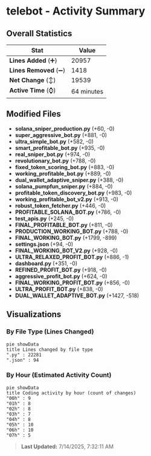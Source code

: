 # telebot - Activity Summary 

## Overall Statistics

| Stat                   | Value                                                             |
| ---------------------- | ----------------------------------------------------------------- |
| **Lines Added** (➕)   | 20957                                          |
| **Lines Removed** (➖) | 1418                                        |
| **Net Change** (↕)    | 19539                |
| **Active Time** (⌚)   | 64 minutes |


## Modified Files
- **solana_sniper_production.py** (+60, -0)
- **super_aggressive_bot.py** (+881, -0)
- **ultra_simple_bot.py** (+582, -0)
- **smart_profitable_bot.py** (+935, -0)
- **real_sniper_bot.py** (+974, -0)
- **revolutionary_bot.py** (+788, -0)
- **fixed_token_scoring_bot.py** (+883, -0)
- **working_profitable_bot.py** (+889, -0)
- **dual_wallet_adaptive_sniper.py** (+388, -0)
- **solana_pumpfun_sniper.py** (+884, -0)
- **profitable_token_discovery_bot.py** (+983, -0)
- **working_profitable_bot_v2.py** (+913, -0)
- **robust_token_fetcher.py** (+446, -0)
- **PROFITABLE_SOLANA_BOT.py** (+786, -0)
- **test_apis.py** (+245, -0)
- **FINAL_PROFITABLE_BOT.py** (+811, -0)
- **PRODUCTION_WORKING_BOT.py** (+788, -0)
- **FINAL_WORKING_BOT.py** (+1799, -899)
- **settings.json** (+94, -0)
- **FINAL_WORKING_BOT_V2.py** (+928, -0)
- **ULTRA_RELAXED_PROFIT_BOT.py** (+886, -1)
- **dashboard.py** (+351, -0)
- **REFINED_PROFIT_BOT.py** (+918, -0)
- **aggressive_profit_bot.py** (+624, -0)
- **FINAL_WORKING_PROFIT_BOT.py** (+856, -0)
- **ULTRA_PROFIT_BOT.py** (+838, -0)
- **DUAL_WALLET_ADAPTIVE_BOT.py** (+1427, -518)

## Visualizations

### By File Type (Lines Changed)

```mermaid
pie showData
title Lines changed by file type
".py" : 22281
".json" : 94
```

### By Hour (Estimated Activity Count)

```mermaid
pie showData
title Coding activity by hour (count of changes)
"00h" : 9
"01h" : 8
"02h" : 8
"03h" : 7
"04h" : 8
"05h" : 10
"06h" : 10
"07h" : 5
```


> **Last Updated:** 7/14/2025, 7:32:11 AM
